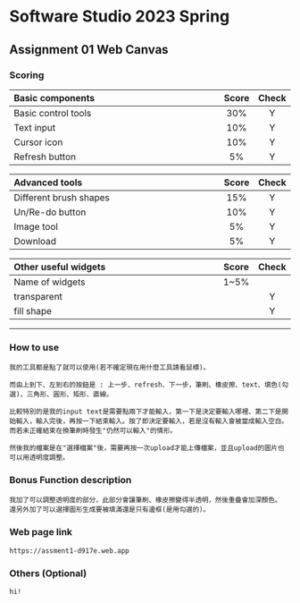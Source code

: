 # Software Studio 2023 Spring
## Assignment 01 Web Canvas


### Scoring

| **Basic components**                             | **Score** | **Check** |
| :----------------------------------------------- | :-------: | :-------: |
| Basic control tools                              | 30%       | Y         |
| Text input                                       | 10%       | Y         |
| Cursor icon                                      | 10%       | Y         |
| Refresh button                                   | 5%       | Y         |

| **Advanced tools**                               | **Score** | **Check** |
| :----------------------------------------------- | :-------: | :-------: |
| Different brush shapes                           | 15%       | Y         |
| Un/Re-do button                                  | 10%       | Y         |
| Image tool                                       | 5%        | Y         |
| Download                                         | 5%        | Y         |

| **Other useful widgets**                         | **Score** | **Check** |
| :----------------------------------------------- | :-------: | :-------: |
| Name of widgets                                  | 1~5%     |           |
| transparent                                      |          | Y         |
| fill shape                                       |          | Y         |

---

### How to use 

    我的工具都是點了就可以使用(若不確定現在用什麼工具請看鼠標)。

    而由上到下、左到右的按鈕是 : 上一步、refresh、下一步，筆刷、橡皮擦、text、填色(勾選)，三角形、圓形、矩形、直線。

    比較特別的是我的input text是需要點兩下才能輸入，第一下是決定要輸入哪裡、第二下是開始輸入，輸入完後，再按一下結束輸入。按了即決定要輸入，若是沒有輸入會被當成輸入空白。而若未正確結束在換筆刷時發生"仍然可以輸入"的情形。

    然後我的檔案是在"選擇檔案"後，需要再按一次upload才能上傳檔案，並且upload的圖片也可以用透明度調整。

### Bonus Function description

    我加了可以調整透明度的部分，此部分會讓筆刷、橡皮擦變得半透明，然後重疊會加深顏色。
    還另外加了可以選擇圖形生成要被填滿還是只有邊框(是用勾選的)。

### Web page link

    https://assment1-d917e.web.app

### Others (Optional)

    hi!

<style>
table th{
    width: 100%;
}
</style>
